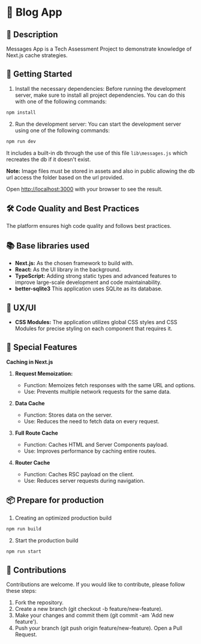 # 📱 Blog App

## 📝 Description

Messages App is a Tech Assessment Project to demonstrate knowledge of Next.js cache strategies.

## 🚀 Getting Started

1. Install the necessary dependencies: Before running the development server, make sure to install all project dependencies. You can do this with one of the following commands:

```bash
npm install
```

2. Run the development server: You can start the development server using one of the following commands:

```bash
npm run dev
```

It includes a built-in db through the use of this file `lib\messages.js` which recreates the db if it doesn't exist.

**Note:** Image files must be stored in assets and also in public allowing the db url access the folder based on the url provided.

Open [http://localhost:3000](http://localhost:3000) with your browser to see the result.

## 🛠️ Code Quality and Best Practices

The platform ensures high code quality and follows best practices.

## 📚 Base libraries used

- **Next.js:** As the chosen framework to build with.
- **React:** As the UI library in the background.
- **TypeScript:** Adding strong static types and advanced features to improve large-scale development and code maintainability.
- **better-sqlite3** This application uses SQLite as its database.

## 🎨 UX/UI

- **CSS Modules:** The application utilizes global CSS styles and CSS Modules for precise styling on each component that requires it.

## 🌟 Special Features

**Caching in Next.js**

1. **Request Memoization:**

   - Function: Memoizes fetch responses with the same URL and options.
   - Use: Prevents multiple network requests for the same data.

2. **Data Cache**

   - Function: Stores data on the server.
   - Use: Reduces the need to fetch data on every request.

3. **Full Route Cache**

   - Function: Caches HTML and Server Components payload.
   - Use: Improves performance by caching entire routes.

4. **Router Cache**

   - Function: Caches RSC payload on the client.
   - Use: Reduces server requests during navigation.

## 📦 Prepare for production

1. Creating an optimized production build

```bash
npm run build
```

2. Start the production build

```bash
npm run start
```

## 🤝 Contributions

Contributions are welcome. If you would like to contribute, please follow these steps:

1. Fork the repository.
2. Create a new branch (git checkout -b feature/new-feature).
3. Make your changes and commit them (git commit -am 'Add new feature').
4. Push your branch (git push origin feature/new-feature).
   Open a Pull Request.
